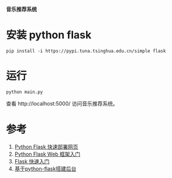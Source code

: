 **音乐推荐系统**

# 安装 python flask

```shell script
pip install -i https://pypi.tuna.tsinghua.edu.cn/simple flask
```

# 运行

```shell script
python main.py
```

查看 http://localhost:5000/ 访问音乐推荐系统。


# 参考
1. [Python Flask 快速部署网页](https://www.jianshu.com/p/c8b321087eca)
2. [Python Flask Web 框架入门](https://blog.csdn.net/sinat_38682860/article/details/82354342)
2. [Flask 快速入门](http://docs.jinkan.org/docs/flask/quickstart.html#a-minimal-application)
3. [基于python-flask搭建后台](https://blog.csdn.net/WinerChopin/article/details/81060230)